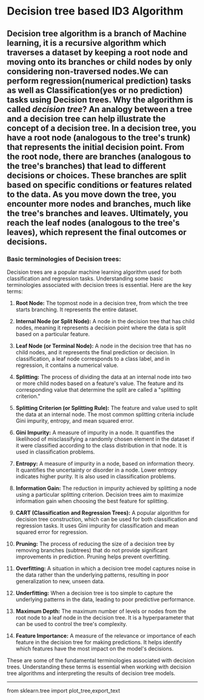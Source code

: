 # Decision tree based ID3 Algorithm
**Decision tree** algorithm is a branch of Machine learning, it is a recursive algorithm which traverses a dataset by keeping a root node and moving onto its branches or child nodes by only considering non-traversed nodes.We can perform regression(numerical prediction) tasks as well as Classification(yes or no prediction) tasks using Decision trees. 
**Why the algorithm is called *decision tree*?**
An analogy between a tree and a decision tree can help illustrate the concept of a decision tree. In a decision tree, you have a root node (analogous to the tree's trunk) that represents the initial decision point. From the root node, there are branches (analogous to the tree's branches) that lead to different decisions or choices. These branches are split based on specific conditions or features related to the data. As you move down the tree, you encounter more nodes and branches, much like the tree's branches and leaves. Ultimately, you reach the leaf nodes (analogous to the tree's leaves), which represent the final outcomes or decisions.
---------------------------------------------------------------------------------------------
### Basic terminologies of Decision trees: 
Decision trees are a popular machine learning algorithm used for both classification and regression tasks. Understanding some basic terminologies associated with decision trees is essential. Here are the key terms:

1. **Root Node:** The topmost node in a decision tree, from which the tree starts branching. It represents the entire dataset.

2. **Internal Node (or Split Node):** A node in the decision tree that has child nodes, meaning it represents a decision point where the data is split based on a particular feature.

3. **Leaf Node (or Terminal Node):** A node in the decision tree that has no child nodes, and it represents the final prediction or decision. In classification, a leaf node corresponds to a class label, and in regression, it contains a numerical value.

4. **Splitting:** The process of dividing the data at an internal node into two or more child nodes based on a feature's value. The feature and its corresponding value that determine the split are called a "splitting criterion."

5. **Splitting Criterion (or Splitting Rule):** The feature and value used to split the data at an internal node. The most common splitting criteria include Gini impurity, entropy, and mean squared error.

6. **Gini Impurity:** A measure of impurity in a node. It quantifies the likelihood of misclassifying a randomly chosen element in the dataset if it were classified according to the class distribution in that node. It is used in classification problems.

7. **Entropy:** A measure of impurity in a node, based on information theory. It quantifies the uncertainty or disorder in a node. Lower entropy indicates higher purity. It is also used in classification problems.

8. **Information Gain:** The reduction in impurity achieved by splitting a node using a particular splitting criterion. Decision trees aim to maximize information gain when choosing the best feature for splitting.

9. **CART (Classification and Regression Trees):** A popular algorithm for decision tree construction, which can be used for both classification and regression tasks. It uses Gini impurity for classification and mean squared error for regression.

10. **Pruning:** The process of reducing the size of a decision tree by removing branches (subtrees) that do not provide significant improvements in prediction. Pruning helps prevent overfitting.

11. **Overfitting:** A situation in which a decision tree model captures noise in the data rather than the underlying patterns, resulting in poor generalization to new, unseen data.

12. **Underfitting:** When a decision tree is too simple to capture the underlying patterns in the data, leading to poor predictive performance.

13. **Maximum Depth:** The maximum number of levels or nodes from the root node to a leaf node in the decision tree. It is a hyperparameter that can be used to control the tree's complexity.

14. **Feature Importance:** A measure of the relevance or importance of each feature in the decision tree for making predictions. It helps identify which features have the most impact on the model's decisions.

These are some of the fundamental terminologies associated with decision trees. Understanding these terms is essential when working with decision tree algorithms and interpreting the results of decision tree models.














----------------------------------------------------------------------------------------------
from sklearn.tree import plot_tree,export_text
